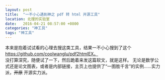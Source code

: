 ```yaml
---
layout: post
title:  "一不小心遇到神之 pdf 转 html 开源工具"
location: 北理的实验室
date:   2016-04-21 08:57:00 +0800
categories: "神工具"
tags: "神工具"
---
```




本来是抱着试试看的心理去搜这类工具，结果一不小心搜到了这个 https://github.com/coolwanglu/pdf2htmlEX。<br />
没打算深究，随便试了一下，然后跪着来发这篇软文，就是这样。
无论是数学公式还是论文图表，或者是内部链接，主页上也提供了“一图胜千言”的实例……实力派，<s>开原</s> 开源实力派。
